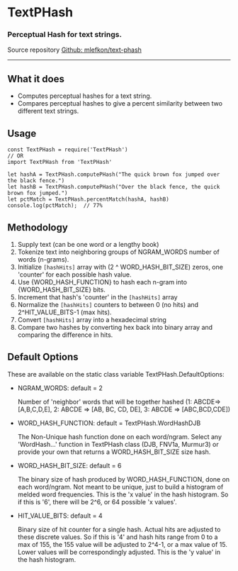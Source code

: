 # TextPHash
### Perceptual Hash for text strings.

Source repository [Github: mlefkon/text-phash](https://github.com/mlefkon/text-phash.git)

---

## What it does

- Computes perceptual hashes for a text string.
- Compares perceptual hashes to give a percent similarity between two different text strings.

## Usage

    const TextPHash = require('TextPHash')
    // OR
    import TextPHash from 'TextPHash'

    let hashA = TextPHash.computePHash("The quick brown fox jumped over the black fence.")
    let hashB = TextPHash.computePHash("Over the black fence, the quick brown fox jumped.")
    let pctMatch = TextPHash.percentMatch(hashA, hashB)
    console.log(pctMatch);  // 77%

## Methodology
1.  Supply text (can be one word or a lengthy book)
2.  Tokenize text into neighboring groups of NGRAM_WORDS number of words (n-grams). 
3.  Initialize `[hashHits]` array with (2 ^ WORD_HASH_BIT_SIZE) zeros, one 'counter' for each possible hash value. 
4.  Use {WORD_HASH_FUNCTION} to hash each n-gram into {WORD_HASH_BIT_SIZE} bits.
5.  Increment that hash's 'counter' in the `[hashHits]` array
6.  Normalize the `[hashHits]` counters to between 0 (no hits) and 2^HIT_VALUE_BITS-1 (max hits).
7.  Convert `[hashHits]` array into a hexadecimal string
8.  Compare two hashes by converting hex back into binary array and comparing the difference in hits.

## Default Options

These are available on the static class variable TextPHash.DefaultOptions:

- NGRAM_WORDS: default = 2
    
    Number of 'neighbor' words that will be together hashed (1: ABCDE=>[A,B,C,D,E], 2: ABCDE => [AB, BC, CD, DE], 3: ABCDE => [ABC,BCD,CDE])

- WORD_HASH_FUNCTION: default = TextPHash.WordHashDJB

    The Non-Unique hash function done on each word/ngram.  Select any 'WordHash...' function in TextPHash class (DJB, FNV1a, Murmur3) or provide your own that returns a WORD_HASH_BIT_SIZE size hash.

- WORD_HASH_BIT_SIZE: default = 6

    The binary size of hash produced by WORD_HASH_FUNCTION, done on each word/ngram. Not meant to be unique, just to build a histogram of melded word frequencies. This is the 'x value' in the hash histogram. So if this is '6', there will be 2^6, or 64 possible 'x values'.

- HIT_VALUE_BITS: default = 4

    Binary size of hit counter for a single hash. Actual hits are adjusted to these discrete values.  So if this is '4' and hash hits range from 0 to a max of 155, the 155 value will be adjusted to 2^4-1, or a max value of 15.  Lower values will be correspondingly adjusted. This is the 'y value' in the hash histogram.


